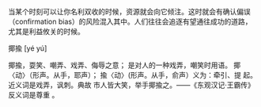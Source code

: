 
当某个时刻可以让你名利双收的时候，资源就会向它倾注。这时就会有确认偏误（confirmation bias）的风险混入其中。人们往往会追逐有望通往成功的道路，尤其是利益攸关的时候。

揶揄 [yé yú]

揶揄，耍笑、嘲弄、戏弄、侮辱之意； 是对人的一种戏弄，嘲笑时用语。 揶〈动〉（形声。从手，耶声）； 揄〈动〉(形声。从手，俞声）义为：牵引、提 起。近义词是戏弄，讽刺。典故 市人皆大笑，举手揶揄之。——《东观汉记·王霸传》 反义词是尊重 。